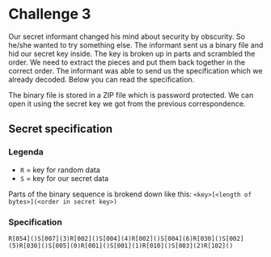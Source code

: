 # Challenge 3

Our secret informant changed his mind about security by obscurity. So he/she
wanted to try something else. The informant sent us a binary file and hid our
secret key inside. The key is broken up in parts and scrambled the order. We
need to extract the pieces and put them back together in the correct order. The
informant was able to send us the specification which we already decoded. Below
you can read the specification.

The binary file is stored in a ZIP file which is password protected. We can open
it using the secret key we got from the previous correspondence.

## Secret specification

### Legenda

- `R` = key for random data
- `S` = key for our secret data

Parts of the binary sequence is brokend down like this: `<key>[<length of bytes>](<order in secret key>)`

### Specification

```
R[054]()S[007](3)R[002]()S[004](4)R[002]()S[004](6)R[030]()S[002](5)R[030]()S[005](0)R[001]()S[001](1)R[010]()S[003](2)R[102]()
```
